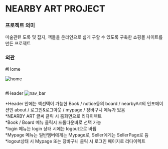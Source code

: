 <h1>NEARBY ART PROJECT</H1>

<h3>프로젝트 의미</h3>  
미술관련 도록 및 잡지, 책들을 온라인으로 쉽게 구할 수 있도록 구축한 쇼핑몰 사이트를 만든 프로젝트  
  
  
  
  
  
 
<h3>외관</h3>

#Home

 ![home](https://user-images.githubusercontent.com/70924137/176131913-17c441ed-29cc-4e14-b9e1-17be90ee73c4.jpg)
 ##

#Header
![nav_bar](https://user-images.githubusercontent.com/70924137/176136146-46bdada2-5b2e-4b24-b101-a5ac62c5a041.jpg)

*Header 안에는 책선택이 가능한 Book / notice등의 board / nearbyArt의 인포메이션인 about / 로그인&로그아웃 / mypage / 장바구니 메뉴가 있음  
*NEARBY ART 글씨 클릭 시 홈화면으로 리다이렉트  
*Book / Board 메뉴 클릭시 드롭다운바로 선택 가능  
*login 메뉴는 login 상태 시에는 logout으로 바뀜  
*Mypage 메뉴는 일반멤버에게는 Mypage로, Seller에게는 SellerPage로 뜸  
*logout상태 시 Mypage 또는 장바구니 클릭 시 로그인 페이지로 리다이렉트  
##

